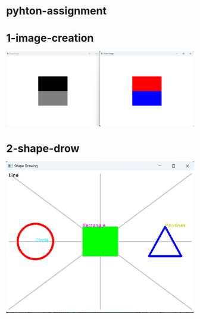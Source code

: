 # pyhton-assignment

# 1-image-creation
![Reference Image ](/images/image-creation.png)




# 2-shape-drow
![Reference Image](/images/shape-drawing.png)

